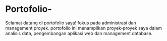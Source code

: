 # Portofolio-
Selamat datang di portofolio saya! fokus pada administrasi dan management proyek. portofolio ini menampilkan proyek-proyek saya dalam analisis data, pengembangan aplikasi web dan management database. 
